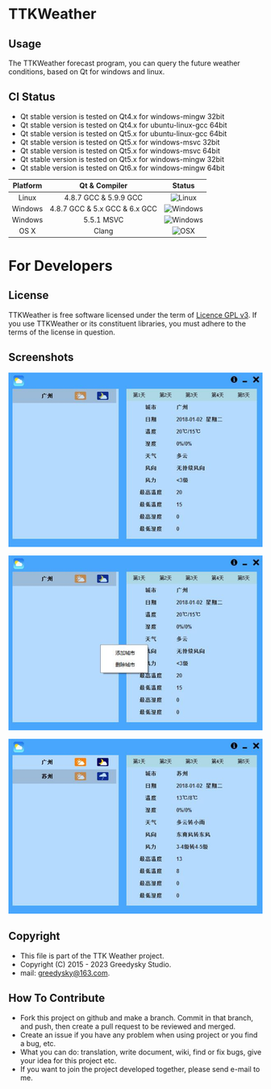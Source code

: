 # TTKWeather

Usage
----
The TTKWeather forecast program, you can query the future weather conditions, based on Qt for windows and linux.

## CI Status
 * Qt stable version is tested on Qt4.x for windows-mingw 32bit
 * Qt stable version is tested on Qt4.x for ubuntu-linux-gcc 64bit
 * Qt stable version is tested on Qt5.x for ubuntu-linux-gcc 64bit
 * Qt stable version is tested on Qt5.x for windows-msvc 32bit
 * Qt stable version is tested on Qt5.x for windows-msvc 64bit
 * Qt stable version is tested on Qt5.x for windows-mingw 32bit
 * Qt stable version is tested on Qt6.x for windows-mingw 64bit

| Platform | Qt & Compiler                 | Status                                                                 |
| :---:    | :---:                         | :---:                                                                  |
| Linux    | 4.8.7 GCC & 5.9.9 GCC         | ![Linux](https://img.shields.io/badge/build-passing-brightgreen.svg)   |
| Windows  | 4.8.7 GCC & 5.x GCC & 6.x GCC | ![Windows](https://img.shields.io/badge/build-passing-brightgreen.svg) |
| Windows  | 5.5.1 MSVC                    | ![Windows](https://img.shields.io/badge/build-passing-brightgreen.svg) |
| OS X     | Clang                         | ![OSX](https://img.shields.io/badge/build-unknown-lightgrey.svg)       |

# For Developers

License
---
TTKWeather is free software licensed under the term of [Licence GPL v3](https://github.com/Greedysky/TTKWeather/blob/master/LICENSE). If you use TTKWeather or its constituent libraries, you must adhere to the terms of the license in question.

Screenshots
----

![Rungholt](https://github.com/Greedysky/Resource/blob/master/Screen/TTKWeather/1.png?raw=true)

![Rungholt](https://github.com/Greedysky/Resource/blob/master/Screen/TTKWeather/2.png?raw=true)

![Rungholt](https://github.com/Greedysky/Resource/blob/master/Screen/TTKWeather/3.png?raw=true)


Copyright
-------
 * This file is part of the TTK Weather project.
 * Copyright (C) 2015 - 2023 Greedysky Studio.
 * mail: greedysky@163.com.

How To Contribute
-------
 * Fork this project on github and make a branch. Commit in that branch, and push, then create a pull request to be reviewed and merged.
 * Create an issue if you have any problem when using project or you find a bug, etc.
 * What you can do: translation, write document, wiki, find or fix bugs, give your idea for this project etc.
 * If you want to join the project developed together, please send e-mail to me.

